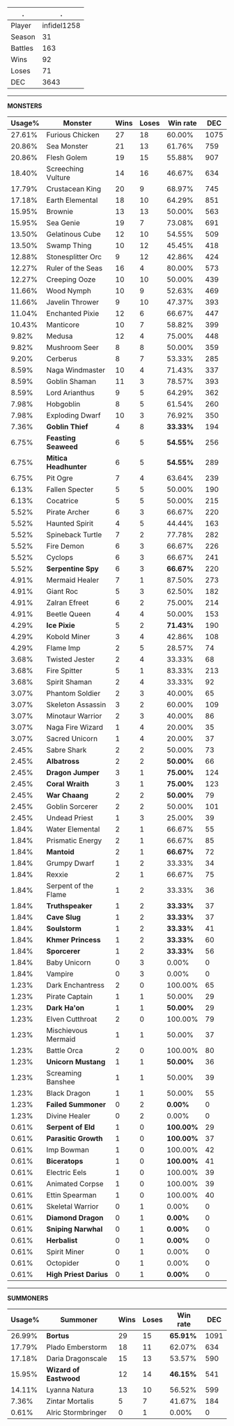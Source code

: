 .|.
|-|-
Player|infidel1258
Season|31
Battles|163
Wins|92
Loses|71
DEC|3643

---
**MONSTERS**

Usage%|Monster|Wins|Loses|Win rate|DEC|
-|-|-|-|-|-|
27.61%|Furious Chicken|27|18|60.00%|1075|
20.86%|Sea Monster|21|13|61.76%|759|
20.86%|Flesh Golem|19|15|55.88%|907|
18.40%|Screeching Vulture|14|16|46.67%|634|
17.79%|Crustacean King|20|9|68.97%|745|
17.18%|Earth Elemental|18|10|64.29%|851|
15.95%|Brownie|13|13|50.00%|563|
15.95%|Sea Genie|19|7|73.08%|691|
13.50%|Gelatinous Cube|12|10|54.55%|509|
13.50%|Swamp Thing|10|12|45.45%|418|
12.88%|Stonesplitter Orc|9|12|42.86%|424|
12.27%|Ruler of the Seas|16|4|80.00%|573|
12.27%|Creeping Ooze|10|10|50.00%|439|
11.66%|Wood Nymph|10|9|52.63%|469|
11.66%|Javelin Thrower|9|10|47.37%|393|
11.04%|Enchanted Pixie|12|6|66.67%|447|
10.43%|Manticore|10|7|58.82%|399|
9.82%|Medusa|12|4|75.00%|448|
9.82%|Mushroom Seer|8|8|50.00%|359|
9.20%|Cerberus|8|7|53.33%|285|
8.59%|Naga Windmaster|10|4|71.43%|337|
8.59%|Goblin Shaman|11|3|78.57%|393|
8.59%|Lord Arianthus|9|5|64.29%|362|
7.98%|Hobgoblin|8|5|61.54%|260|
7.98%|Exploding Dwarf|10|3|76.92%|350|
7.36%|**Goblin Thief**|4|8|**33.33%**|194|
6.75%|**Feasting Seaweed**|6|5|**54.55%**|256|
6.75%|**Mitica Headhunter**|6|5|**54.55%**|289|
6.75%|Pit Ogre|7|4|63.64%|239|
6.13%|Fallen Specter|5|5|50.00%|190|
6.13%|Cocatrice|5|5|50.00%|215|
5.52%|Pirate Archer|6|3|66.67%|220|
5.52%|Haunted Spirit|4|5|44.44%|163|
5.52%|Spineback Turtle|7|2|77.78%|282|
5.52%|Fire Demon|6|3|66.67%|226|
5.52%|Cyclops|6|3|66.67%|241|
5.52%|**Serpentine Spy**|6|3|**66.67%**|220|
4.91%|Mermaid Healer|7|1|87.50%|273|
4.91%|Giant Roc|5|3|62.50%|182|
4.91%|Zalran Efreet|6|2|75.00%|214|
4.91%|Beetle Queen|4|4|50.00%|153|
4.29%|**Ice Pixie**|5|2|**71.43%**|190|
4.29%|Kobold Miner|3|4|42.86%|108|
4.29%|Flame Imp|2|5|28.57%|74|
3.68%|Twisted Jester|2|4|33.33%|68|
3.68%|Fire Spitter|5|1|83.33%|213|
3.68%|Spirit Shaman|2|4|33.33%|92|
3.07%|Phantom Soldier|2|3|40.00%|65|
3.07%|Skeleton Assassin|3|2|60.00%|109|
3.07%|Minotaur Warrior|2|3|40.00%|86|
3.07%|Naga Fire Wizard|1|4|20.00%|35|
3.07%|Sacred Unicorn|1|4|20.00%|37|
2.45%|Sabre Shark|2|2|50.00%|73|
2.45%|**Albatross**|2|2|**50.00%**|66|
2.45%|**Dragon Jumper**|3|1|**75.00%**|124|
2.45%|**Coral Wraith**|3|1|**75.00%**|123|
2.45%|**War Chaang**|2|2|**50.00%**|79|
2.45%|Goblin Sorcerer|2|2|50.00%|101|
2.45%|Undead Priest|1|3|25.00%|39|
1.84%|Water Elemental|2|1|66.67%|55|
1.84%|Prismatic Energy|2|1|66.67%|85|
1.84%|**Mantoid**|2|1|**66.67%**|72|
1.84%|Grumpy Dwarf|1|2|33.33%|34|
1.84%|Rexxie|2|1|66.67%|75|
1.84%|Serpent of the Flame|1|2|33.33%|36|
1.84%|**Truthspeaker**|1|2|**33.33%**|37|
1.84%|**Cave Slug**|1|2|**33.33%**|37|
1.84%|**Soulstorm**|1|2|**33.33%**|41|
1.84%|**Khmer Princess**|1|2|**33.33%**|60|
1.84%|**Sporcerer**|1|2|**33.33%**|56|
1.84%|Baby Unicorn|0|3|0.00%|0|
1.84%|Vampire|0|3|0.00%|0|
1.23%|Dark Enchantress|2|0|100.00%|65|
1.23%|Pirate Captain|1|1|50.00%|29|
1.23%|**Dark Ha'on**|1|1|**50.00%**|29|
1.23%|Elven Cutthroat|2|0|100.00%|79|
1.23%|Mischievous Mermaid|1|1|50.00%|37|
1.23%|Battle Orca|2|0|100.00%|80|
1.23%|**Unicorn Mustang**|1|1|**50.00%**|36|
1.23%|Screaming Banshee|1|1|50.00%|39|
1.23%|Black Dragon|1|1|50.00%|55|
1.23%|**Failed Summoner**|0|2|**0.00%**|0|
1.23%|Divine Healer|0|2|0.00%|0|
0.61%|**Serpent of Eld**|1|0|**100.00%**|29|
0.61%|**Parasitic Growth**|1|0|**100.00%**|37|
0.61%|Imp Bowman|1|0|100.00%|42|
0.61%|**Biceratops**|1|0|**100.00%**|41|
0.61%|Electric Eels|1|0|100.00%|39|
0.61%|Animated Corpse|1|0|100.00%|39|
0.61%|Ettin Spearman|1|0|100.00%|40|
0.61%|Skeletal Warrior|0|1|0.00%|0|
0.61%|**Diamond Dragon**|0|1|**0.00%**|0|
0.61%|**Sniping Narwhal**|0|1|**0.00%**|0|
0.61%|**Herbalist**|0|1|**0.00%**|0|
0.61%|Spirit Miner|0|1|0.00%|0|
0.61%|Octopider|0|1|0.00%|0|
0.61%|**High Priest Darius**|0|1|**0.00%**|0|

---
**SUMMONERS**

Usage%|Summoner|Wins|Loses|Win rate|DEC|
-|-|-|-|-|-|
26.99%|**Bortus**|29|15|**65.91%**|1091|
17.79%|Plado Emberstorm|18|11|62.07%|634|
17.18%|Daria Dragonscale|15|13|53.57%|590|
15.95%|**Wizard of Eastwood**|12|14|**46.15%**|541|
14.11%|Lyanna Natura|13|10|56.52%|599|
7.36%|Zintar Mortalis|5|7|41.67%|184|
0.61%|Alric Stormbringer|0|1|0.00%|0|
